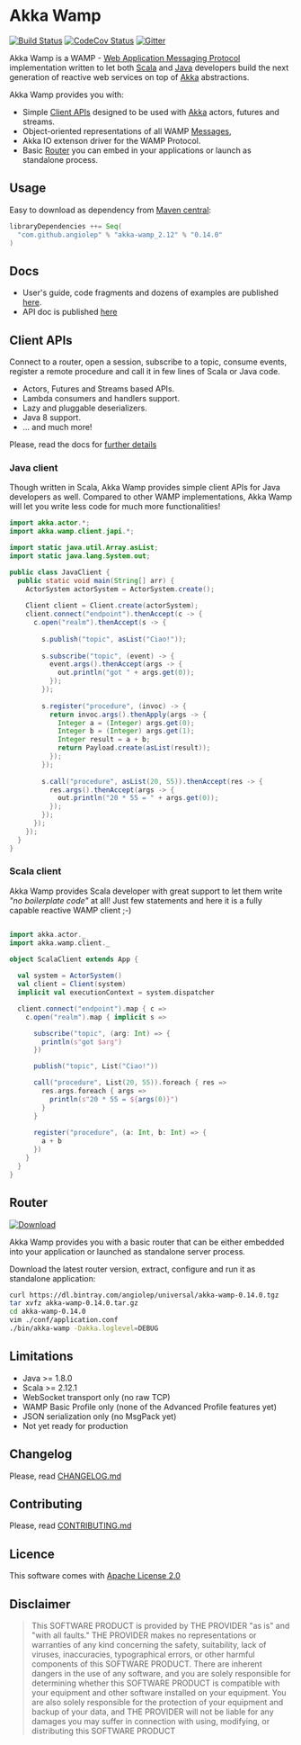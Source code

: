 # Akka Wamp 
[![Build Status][travis-image]][travis-url] [![CodeCov Status][codecov-image]][codecov-url] [![Gitter][gitter-image]][gitter-url] 

Akka Wamp is a WAMP - [Web Application Messaging Protocol](http://wamp-proto.org/) implementation written to let both [Scala](http://scala-lang.org/) and [Java](http://www.java.com) developers build the next generation of reactive web services on top of [Akka](http://akka.io/) abstractions.

Akka Wamp provides you with:

* Simple [Client APIs](https://angiolep.github.io/projects/akka-wamp/client) designed to be used with [Akka](http://akka.io/) actors, futures and streams.
* Object-oriented representations of all WAMP [Messages](./messages.html),
* Akka IO extenson driver for the WAMP Protocol.
* Basic [Router](https://angiolep.github.io/projects/akka-wamp/router) you can embed in your applications or launch as standalone process.

## Usage
Easy to download as dependency from [Maven central](https://search.maven.org/#search%7Cgav%7C1%7Cg%3A%22com.github.angiolep%22%20AND%20a%3A%22akka-wamp_2.12%22):

```scala
libraryDependencies ++= Seq(
  "com.github.angiolep" % "akka-wamp_2.12" % "0.14.0"
)
```

## Docs
* User's guide, code fragments and dozens of examples are published [here](https://angiolep.github.io/projects/akka-wamp).
* API doc is published [here](https://angiolep.github.io/projects/akka-wamp/api/akka/wamp)


## Client APIs
Connect to a router, open a session, subscribe to a topic, consume events, register a remote procedure and call it in few lines of Scala or Java code.

* Actors, Futures and Streams based APIs.
* Lambda consumers and handlers support.
* Lazy and pluggable deserializers.
* Java 8 support.
* ... and much more!

Please, read the docs for [further details](https://angiolep.github.io/projects/akka-wamp)


### Java client
Though written in Scala, Akka Wamp provides simple client APIs for Java developers as well. Compared to other WAMP implementations, Akka Wamp will let you write less code for much more functionalities!

```java
import akka.actor.*;
import akka.wamp.client.japi.*;

import static java.util.Array.asList;
import static java.lang.System.out;

public class JavaClient {
  public static void main(String[] arr) {
    ActorSystem actorSystem = ActorSystem.create();
    
    Client client = Client.create(actorSystem);
    client.connect("endpoint").thenAccept(c -> {
      c.open("realm").thenAccept(s -> {
    
        s.publish("topic", asList("Ciao!"));
    
        s.subscribe("topic", (event) -> {
          event.args().thenAccept(args -> {
            out.println("got " + args.get(0));
          });
        });
    
        s.register("procedure", (invoc) -> {
          return invoc.args().thenApply(args -> {
            Integer a = (Integer) args.get(0);
            Integer b = (Integer) args.get(1);
            Integer result = a + b;
            return Payload.create(asList(result));
          });
        });
    
        s.call("procedure", asList(20, 55)).thenAccept(res -> {
          res.args().thenAccept(args -> {
            out.println("20 * 55 = " + args.get(0));  
          });
        });
      });
    });
  }
}
```


### Scala client
Akka Wamp provides Scala developer with great support to let them write _"no boilerplate code"_ at all! Just few statements and here it is a fully capable reactive WAMP client ;-)

```scala

import akka.actor._
import akka.wamp.client._

object ScalaClient extends App {
  
  val system = ActorSystem()
  val client = Client(system)
  implicit val executionContext = system.dispatcher

  client.connect("endpoint").map { c =>
    c.open("realm").map { implicit s =>

      subscribe("topic", (arg: Int) => {
        println(s"got $arg")
      })

      publish("topic", List("Ciao!"))

      call("procedure", List(20, 55)).foreach { res =>
        res.args.foreach { args =>
          println(s"20 * 55 = ${args(0)}")
        }
      }
      
      register("procedure", (a: Int, b: Int) => {
        a + b
      })
    }
  }
}
```

## Router
 
[![Download][download-image]][download-url]
 
Akka Wamp provides you with a basic router that can be either embedded into your application or launched as standalone server process.

Download the latest router version, extract, configure and run it as standalone application:

```bash
curl https://dl.bintray.com/angiolep/universal/akka-wamp-0.14.0.tgz
tar xvfz akka-wamp-0.14.0.tar.gz
cd akka-wamp-0.14.0
vim ./conf/application.conf
./bin/akka-wamp -Dakka.loglevel=DEBUG
```


## Limitations
 * Java >= 1.8.0 
 * Scala >= 2.12.1
 * WebSocket transport only (no raw TCP) 
 * WAMP Basic Profile only (none of the Advanced Profile features yet)
 * JSON serialization only (no MsgPack yet)
 * Not yet ready for production
 

## Changelog
Please, read [CHANGELOG.md](CHANGELOG.md)

## Contributing
Please, read [CONTRIBUTING.md](CONTRIBUTING.md)

## Licence 
This software comes with [Apache License 2.0](http://www.apache.org/licenses/LICENSE-2.0)

## Disclaimer
> This SOFTWARE PRODUCT is provided by THE PROVIDER "as is" and "with all faults." THE PROVIDER makes no representations or warranties of any kind concerning the safety, suitability, lack of viruses, inaccuracies, typographical errors, or other harmful components of this SOFTWARE PRODUCT. There are inherent dangers in the use of any software, and you are solely responsible for determining whether this SOFTWARE PRODUCT is compatible with your equipment and other software installed on your equipment. You are also solely responsible for the protection of your equipment and backup of your data, and THE PROVIDER will not be liable for any damages you may suffer in connection with using, modifying, or distributing this SOFTWARE PRODUCT

[travis-image]: https://travis-ci.org/angiolep/akka-wamp.svg?branch=master
[travis-url]: https://travis-ci.org/angiolep/akka-wamp

[codecov-image]: https://codecov.io/gh/angiolep/akka-wamp/branch/master/graph/badge.svg
[codecov-url]: https://codecov.io/gh/angiolep/akka-wamp
        
[gitter-image]: https://badges.gitter.im/angiolep/akka-wamp.svg
[gitter-url]: https://gitter.im/angiolep/akka-wamp?utm_source=badge&utm_medium=badge&utm_campaign=pr-badge&utm_content=body_badge

[download-image]: https://api.bintray.com/packages/angiolep/universal/akka-wamp/images/download.svg
[download-url]: https://bintray.com/angiolep/universal/akka-wamp/_latestVersion
